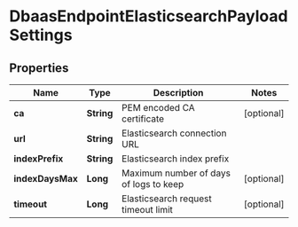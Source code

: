

# DbaasEndpointElasticsearchPayloadSettings


## Properties

| Name | Type | Description | Notes |
|------------ | ------------- | ------------- | -------------|
|**ca** | **String** | PEM encoded CA certificate |  [optional] |
|**url** | **String** | Elasticsearch connection URL |  |
|**indexPrefix** | **String** | Elasticsearch index prefix |  |
|**indexDaysMax** | **Long** | Maximum number of days of logs to keep |  [optional] |
|**timeout** | **Long** | Elasticsearch request timeout limit |  [optional] |



